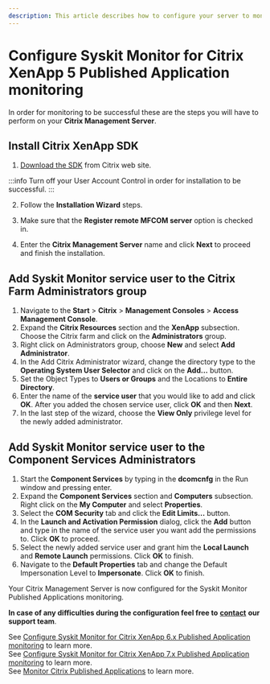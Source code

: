 ```yaml
---
description: This article describes how to configure your server to monitor Citrix Published Applications with the Syskit Monitor.
---
```


# Configure Syskit Monitor for Citrix XenApp 5 Published Application monitoring

In order for monitoring to be successful these are the steps you will have to perform on your **Citrix Management Server**.

## Install Citrix XenApp SDK

1. [Download the SDK](http://downloadns.citrix.com.edgesuite.net/8387/XASDK60.zip) from Citrix web site.

:::info
Turn off your User Account Control in order for installation to be successful.
:::


2. Follow the **Installation Wizard** steps.

3. Make sure that the **Register remote MFCOM server** option is checked in.

4. Enter the **Citrix Management Server** name and click **Next** to proceed and finish the installation.

## Add Syskit Monitor service user to the Citrix Farm Administrators group

1. Navigate to the **Start** &gt; **Citrix** &gt; **Management Consoles** &gt; **Access Management Console**.
2. Expand the **Citrix Resources** section and the **XenApp** subsection. Choose the Citrix farm and click on the **Administrators** group.
3. Right click on Administrators group, choose **New** and select **Add Administrator**.
4. In the Add Citrix Administrator wizard, change the directory type to the **Operating System User Selector** and click on the **Add…** button.
5. Set the Object Types to **Users or Groups** and the Locations to **Entire Directory**.
6. Enter the name of the **service user** that you would like to add and click **OK**. After you added the chosen service user, click **OK** and then **Next**.
7. In the last step of the wizard, choose the **View Only** privilege level for the newly added administrator.

## Add Syskit Monitor service user to the Component Services Administrators

1. Start the **Component Services** by typing in the **dcomcnfg** in the Run window and pressing enter.
2. Expand the **Component Services** section and **Computers** subsection. Right click on the **My Computer** and select **Properties**.
3. Select the **COM Security** tab and click the **Edit Limits...** button.
4. In the **Launch and Activation Permission** dialog, click the **Add** button and type in the name of the service user you want add the permissions to. Click **OK** to proceed.
5. Select the newly added service user and grant him the **Local Launch** and **Remote Launch** permissions. Click **OK** to finish.
6. Navigate to the **Default Properties** tab and change the Default Impersonation Level to **Impersonate**. Click **OK** to finish.

Your Citrix Management Server is now configured for the Syskit Monitor Published Applications monitoring.

**In case of any difficulties during the configuration feel free to** [**contact**](https://www.syskit.com/company/contact-us) **our support team**.

See [Configure Syskit Monitor for Citrix XenApp 6.x Published Application monitoring](monitor-citrix-xenapp5-published-applications.md) to learn more.  
See [Configure Syskit Monitor for Citrix XenApp 7.x Published Application monitoring](monitor-citrix-xenapp5-published-applications.md) to learn more.  
See [Monitor Citrix Published Applications](monitor-citrix-published-applications.md) to learn more.

